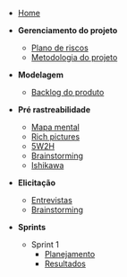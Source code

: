 - [Home](README.md "Animalesco Docs")

- **Gerenciamento do projeto**
  - [Plano de riscos](pages/plano-de-riscos.md)
  - [Metodologia do projeto](pages/metodologia-do-projeto.md)

- **Modelagem**
  - [Backlog do produto](pages/backlog-do-produto.md)

- **Pré rastreabilidade**
  - [Mapa mental](pages/mapa-mental.md)
  - [Rich pictures](pages/rich-pictures.md)
  - [5W2H](pages/5W2H.md)
  - [Brainstorming](pages/brainstorming.md)
  - [Ishikawa](pages/ishikawa.md)

- **Elicitação**
  - [Entrevistas](pages/entrevistas.md)
  - [Brainstorming](pages/brainstorming_elicitation.md)

- **Sprints**
  - Sprint 1
    - [Planejamento](sprints/sprint1/planejamento.md)
    - [Resultados](sprints/sprint1/resultados.md)
